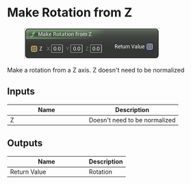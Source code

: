 # Make Rotation from Z

<div align="left" data-full-width="false"><figure><img src="../../../../api/Math/Rotation/Make_Rotation_from_Z.png" alt=""><figcaption></figcaption></figure></div>

Make a rotation from a Z axis. Z doesn't need to be normalized

## Inputs

<table><thead><tr><th width="170">Name</th><th>Description</th></tr></thead><tbody><tr><td>Z</td><td>Doesn't need to be normalized</td></tr></tbody></table>

## Outputs

<table><thead><tr><th width="170">Name</th><th>Description</th></tr></thead><tbody><tr><td>Return Value</td><td>Rotation</td></tr></tbody></table>
